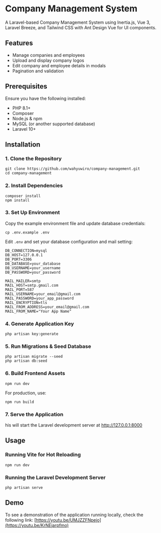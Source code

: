 # Company Management System

A Laravel-based Company Management System using Inertia.js, Vue 3, Laravel Breeze, and Tailwind CSS with Ant Design Vue for UI components.

## Features

- Manage companies and employees
- Upload and display company logos
- Edit company and employee details in modals
- Pagination and validation

## Prerequisites

Ensure you have the following installed:

- PHP 8.1+
- Composer
- Node.js & npm
- MySQL (or another supported database)
- Laravel 10+

## Installation

### 1. Clone the Repository
```
git clone https://github.com/wahyuwiro/company-management.git
cd company-management
```

### 2. Install Dependencies
```
composer install
npm install
```

### 3. Set Up Environment

Copy the example environment file and update database credentials:
```
cp .env.example .env
```

Edit ```.env``` and set your database configuration and mail setting:
```
DB_CONNECTION=mysql
DB_HOST=127.0.0.1
DB_PORT=3306
DB_DATABASE=your_database
DB_USERNAME=your_username
DB_PASSWORD=your_password

MAIL_MAILER=smtp
MAIL_HOST=smtp.gmail.com
MAIL_PORT=587
MAIL_USERNAME=your_email@gmail.com
MAIL_PASSWORD=your_app_password
MAIL_ENCRYPTION=tls
MAIL_FROM_ADDRESS=your_email@gmail.com
MAIL_FROM_NAME="Your App Name"
```

### 4. Generate Application Key
```
php artisan key:generate
```

### 5. Run Migrations & Seed Database
```
php artisan migrate --seed
php artisan db:seed

```

### 6. Build Frontend Assets
```
npm run dev
```
For production, use:
```
npm run build
```

### 7. Serve the Application
his will start the Laravel development server at http://127.0.0.1:8000

## Usage
### Running Vite for Hot Reloading
```
npm run dev
```

### Running the Laravel Development Server
```
php artisan serve
```

## Demo
To see a demonstration of the application running locally, check the following link:
[https://youtu.be/UMJZZFNpejo](https://youtu.be/KrNEjarpfmo)
